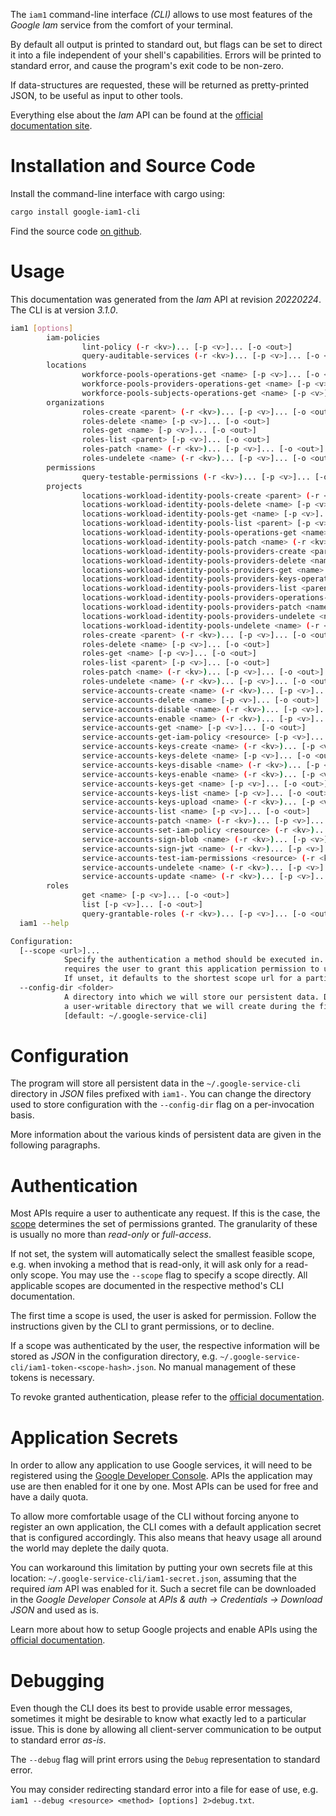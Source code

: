 <!---
DO NOT EDIT !
This file was generated automatically from 'src/mako/cli/README.md.mako'
DO NOT EDIT !
-->
The `iam1` command-line interface *(CLI)* allows to use most features of the *Google Iam* service from the comfort of your terminal.

By default all output is printed to standard out, but flags can be set to direct it into a file independent of your shell's
capabilities. Errors will be printed to standard error, and cause the program's exit code to be non-zero.

If data-structures are requested, these will be returned as pretty-printed JSON, to be useful as input to other tools.

Everything else about the *Iam* API can be found at the
[official documentation site](https://cloud.google.com/iam/).

# Installation and Source Code

Install the command-line interface with cargo using:

```bash
cargo install google-iam1-cli
```

Find the source code [on github](https://github.com/Byron/google-apis-rs/tree/main/gen/iam1-cli).

# Usage

This documentation was generated from the *Iam* API at revision *20220224*. The CLI is at version *3.1.0*.

```bash
iam1 [options]
        iam-policies
                lint-policy (-r <kv>)... [-p <v>]... [-o <out>]
                query-auditable-services (-r <kv>)... [-p <v>]... [-o <out>]
        locations
                workforce-pools-operations-get <name> [-p <v>]... [-o <out>]
                workforce-pools-providers-operations-get <name> [-p <v>]... [-o <out>]
                workforce-pools-subjects-operations-get <name> [-p <v>]... [-o <out>]
        organizations
                roles-create <parent> (-r <kv>)... [-p <v>]... [-o <out>]
                roles-delete <name> [-p <v>]... [-o <out>]
                roles-get <name> [-p <v>]... [-o <out>]
                roles-list <parent> [-p <v>]... [-o <out>]
                roles-patch <name> (-r <kv>)... [-p <v>]... [-o <out>]
                roles-undelete <name> (-r <kv>)... [-p <v>]... [-o <out>]
        permissions
                query-testable-permissions (-r <kv>)... [-p <v>]... [-o <out>]
        projects
                locations-workload-identity-pools-create <parent> (-r <kv>)... [-p <v>]... [-o <out>]
                locations-workload-identity-pools-delete <name> [-p <v>]... [-o <out>]
                locations-workload-identity-pools-get <name> [-p <v>]... [-o <out>]
                locations-workload-identity-pools-list <parent> [-p <v>]... [-o <out>]
                locations-workload-identity-pools-operations-get <name> [-p <v>]... [-o <out>]
                locations-workload-identity-pools-patch <name> (-r <kv>)... [-p <v>]... [-o <out>]
                locations-workload-identity-pools-providers-create <parent> (-r <kv>)... [-p <v>]... [-o <out>]
                locations-workload-identity-pools-providers-delete <name> [-p <v>]... [-o <out>]
                locations-workload-identity-pools-providers-get <name> [-p <v>]... [-o <out>]
                locations-workload-identity-pools-providers-keys-operations-get <name> [-p <v>]... [-o <out>]
                locations-workload-identity-pools-providers-list <parent> [-p <v>]... [-o <out>]
                locations-workload-identity-pools-providers-operations-get <name> [-p <v>]... [-o <out>]
                locations-workload-identity-pools-providers-patch <name> (-r <kv>)... [-p <v>]... [-o <out>]
                locations-workload-identity-pools-providers-undelete <name> (-r <kv>)... [-p <v>]... [-o <out>]
                locations-workload-identity-pools-undelete <name> (-r <kv>)... [-p <v>]... [-o <out>]
                roles-create <parent> (-r <kv>)... [-p <v>]... [-o <out>]
                roles-delete <name> [-p <v>]... [-o <out>]
                roles-get <name> [-p <v>]... [-o <out>]
                roles-list <parent> [-p <v>]... [-o <out>]
                roles-patch <name> (-r <kv>)... [-p <v>]... [-o <out>]
                roles-undelete <name> (-r <kv>)... [-p <v>]... [-o <out>]
                service-accounts-create <name> (-r <kv>)... [-p <v>]... [-o <out>]
                service-accounts-delete <name> [-p <v>]... [-o <out>]
                service-accounts-disable <name> (-r <kv>)... [-p <v>]... [-o <out>]
                service-accounts-enable <name> (-r <kv>)... [-p <v>]... [-o <out>]
                service-accounts-get <name> [-p <v>]... [-o <out>]
                service-accounts-get-iam-policy <resource> [-p <v>]... [-o <out>]
                service-accounts-keys-create <name> (-r <kv>)... [-p <v>]... [-o <out>]
                service-accounts-keys-delete <name> [-p <v>]... [-o <out>]
                service-accounts-keys-disable <name> (-r <kv>)... [-p <v>]... [-o <out>]
                service-accounts-keys-enable <name> (-r <kv>)... [-p <v>]... [-o <out>]
                service-accounts-keys-get <name> [-p <v>]... [-o <out>]
                service-accounts-keys-list <name> [-p <v>]... [-o <out>]
                service-accounts-keys-upload <name> (-r <kv>)... [-p <v>]... [-o <out>]
                service-accounts-list <name> [-p <v>]... [-o <out>]
                service-accounts-patch <name> (-r <kv>)... [-p <v>]... [-o <out>]
                service-accounts-set-iam-policy <resource> (-r <kv>)... [-p <v>]... [-o <out>]
                service-accounts-sign-blob <name> (-r <kv>)... [-p <v>]... [-o <out>]
                service-accounts-sign-jwt <name> (-r <kv>)... [-p <v>]... [-o <out>]
                service-accounts-test-iam-permissions <resource> (-r <kv>)... [-p <v>]... [-o <out>]
                service-accounts-undelete <name> (-r <kv>)... [-p <v>]... [-o <out>]
                service-accounts-update <name> (-r <kv>)... [-p <v>]... [-o <out>]
        roles
                get <name> [-p <v>]... [-o <out>]
                list [-p <v>]... [-o <out>]
                query-grantable-roles (-r <kv>)... [-p <v>]... [-o <out>]
  iam1 --help

Configuration:
  [--scope <url>]...
            Specify the authentication a method should be executed in. Each scope
            requires the user to grant this application permission to use it.
            If unset, it defaults to the shortest scope url for a particular method.
  --config-dir <folder>
            A directory into which we will store our persistent data. Defaults to
            a user-writable directory that we will create during the first invocation.
            [default: ~/.google-service-cli]

```

# Configuration

The program will store all persistent data in the `~/.google-service-cli` directory in *JSON* files prefixed with `iam1-`.  You can change the directory used to store configuration with the `--config-dir` flag on a per-invocation basis.

More information about the various kinds of persistent data are given in the following paragraphs.

# Authentication

Most APIs require a user to authenticate any request. If this is the case, the [scope][scopes] determines the 
set of permissions granted. The granularity of these is usually no more than *read-only* or *full-access*.

If not set, the system will automatically select the smallest feasible scope, e.g. when invoking a
method that is read-only, it will ask only for a read-only scope. 
You may use the `--scope` flag to specify a scope directly. 
All applicable scopes are documented in the respective method's CLI documentation.

The first time a scope is used, the user is asked for permission. Follow the instructions given 
by the CLI to grant permissions, or to decline.

If a scope was authenticated by the user, the respective information will be stored as *JSON* in the configuration
directory, e.g. `~/.google-service-cli/iam1-token-<scope-hash>.json`. No manual management of these tokens
is necessary.

To revoke granted authentication, please refer to the [official documentation][revoke-access].

# Application Secrets

In order to allow any application to use Google services, it will need to be registered using the 
[Google Developer Console][google-dev-console]. APIs the application may use are then enabled for it
one by one. Most APIs can be used for free and have a daily quota.

To allow more comfortable usage of the CLI without forcing anyone to register an own application, the CLI
comes with a default application secret that is configured accordingly. This also means that heavy usage
all around the world may deplete the daily quota.

You can workaround this limitation by putting your own secrets file at this location: 
`~/.google-service-cli/iam1-secret.json`, assuming that the required *iam* API 
was enabled for it. Such a secret file can be downloaded in the *Google Developer Console* at 
*APIs & auth -> Credentials -> Download JSON* and used as is.

Learn more about how to setup Google projects and enable APIs using the [official documentation][google-project-new].


# Debugging

Even though the CLI does its best to provide usable error messages, sometimes it might be desirable to know
what exactly led to a particular issue. This is done by allowing all client-server communication to be 
output to standard error *as-is*.

The `--debug` flag will print errors using the `Debug` representation to standard error.

You may consider redirecting standard error into a file for ease of use, e.g. `iam1 --debug <resource> <method> [options] 2>debug.txt`.


[scopes]: https://developers.google.com/+/api/oauth#scopes
[revoke-access]: http://webapps.stackexchange.com/a/30849
[google-dev-console]: https://console.developers.google.com/
[google-project-new]: https://developers.google.com/console/help/new/